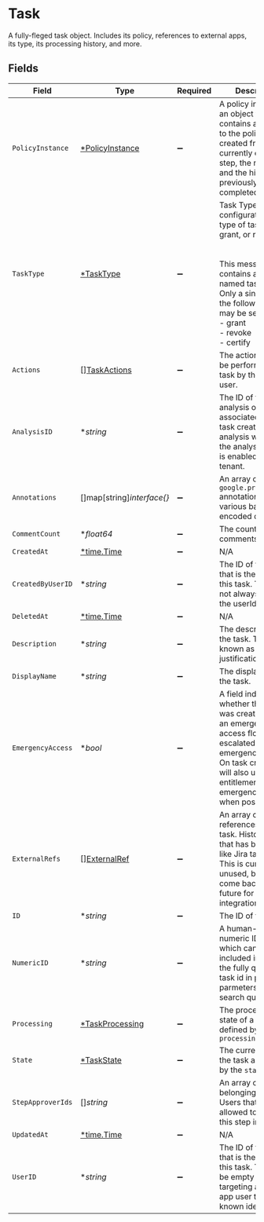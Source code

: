 # Task

 A fully-fleged task object. Includes its policy, references to external apps, its type, its processing history, and more.



## Fields

| Field                                                                                                                                                                                                                                | Type                                                                                                                                                                                                                                 | Required                                                                                                                                                                                                                             | Description                                                                                                                                                                                                                          |
| ------------------------------------------------------------------------------------------------------------------------------------------------------------------------------------------------------------------------------------ | ------------------------------------------------------------------------------------------------------------------------------------------------------------------------------------------------------------------------------------ | ------------------------------------------------------------------------------------------------------------------------------------------------------------------------------------------------------------------------------------ | ------------------------------------------------------------------------------------------------------------------------------------------------------------------------------------------------------------------------------------ |
| `PolicyInstance`                                                                                                                                                                                                                     | [*PolicyInstance](../../models/shared/policyinstance.md)                                                                                                                                                                             | :heavy_minus_sign:                                                                                                                                                                                                                   |  A policy instance is an object that contains a reference to the policy it was created from, the currently executing step, the next steps, and the history of previously completed steps.<br/>                                       |
| `TaskType`                                                                                                                                                                                                                           | [*TaskType](../../models/shared/tasktype.md)                                                                                                                                                                                         | :heavy_minus_sign:                                                                                                                                                                                                                   |  Task Type provides configuration for the type of task: certify, grant, or revoke<br/><br/><br/>This message contains a oneof named task_type. Only a single field of the following list may be set at a time:<br/>  - grant<br/>  - revoke<br/>  - certify<br/> |
| `Actions`                                                                                                                                                                                                                            | [][TaskActions](../../models/shared/taskactions.md)                                                                                                                                                                                  | :heavy_minus_sign:                                                                                                                                                                                                                   |  The actions that can be performed on the task by the current user.<br/>                                                                                                                                                             |
| `AnalysisID`                                                                                                                                                                                                                         | **string*                                                                                                                                                                                                                            | :heavy_minus_sign:                                                                                                                                                                                                                   |  The ID of the analysis object associated with this task created by an analysis workflow if the analysis feature is enabled for your tenant.<br/>                                                                                    |
| `Annotations`                                                                                                                                                                                                                        | []map[string]*interface{}*                                                                                                                                                                                                           | :heavy_minus_sign:                                                                                                                                                                                                                   |  An array of `google.protobuf.Any` annotations with various base64-encoded data.<br/>                                                                                                                                                |
| `CommentCount`                                                                                                                                                                                                                       | **float64*                                                                                                                                                                                                                           | :heavy_minus_sign:                                                                                                                                                                                                                   |  The count of comments.<br/>                                                                                                                                                                                                         |
| `CreatedAt`                                                                                                                                                                                                                          | [*time.Time](https://pkg.go.dev/time#Time)                                                                                                                                                                                           | :heavy_minus_sign:                                                                                                                                                                                                                   | N/A                                                                                                                                                                                                                                  |
| `CreatedByUserID`                                                                                                                                                                                                                    | **string*                                                                                                                                                                                                                            | :heavy_minus_sign:                                                                                                                                                                                                                   |  The ID of the user that is the creator of this task. This may not always match the userId field.<br/>                                                                                                                               |
| `DeletedAt`                                                                                                                                                                                                                          | [*time.Time](https://pkg.go.dev/time#Time)                                                                                                                                                                                           | :heavy_minus_sign:                                                                                                                                                                                                                   | N/A                                                                                                                                                                                                                                  |
| `Description`                                                                                                                                                                                                                        | **string*                                                                                                                                                                                                                            | :heavy_minus_sign:                                                                                                                                                                                                                   |  The description of the task. This is also known as justification.<br/>                                                                                                                                                              |
| `DisplayName`                                                                                                                                                                                                                        | **string*                                                                                                                                                                                                                            | :heavy_minus_sign:                                                                                                                                                                                                                   |  The display name of the task.<br/>                                                                                                                                                                                                  |
| `EmergencyAccess`                                                                                                                                                                                                                    | **bool*                                                                                                                                                                                                                              | :heavy_minus_sign:                                                                                                                                                                                                                   |  A field indicating whether this task was created using an emergency access flow, or escalated to emergency access. On task creation, it will also use the app entitlement's emergency policy when possible.<br/>                    |
| `ExternalRefs`                                                                                                                                                                                                                       | [][ExternalRef](../../models/shared/externalref.md)                                                                                                                                                                                  | :heavy_minus_sign:                                                                                                                                                                                                                   |  An array of external references to the task. Historically that has been items like Jira task IDs. This is currently unused, but may come back in the future for integrations.<br/>                                                  |
| `ID`                                                                                                                                                                                                                                 | **string*                                                                                                                                                                                                                            | :heavy_minus_sign:                                                                                                                                                                                                                   |  The ID of the task.<br/>                                                                                                                                                                                                            |
| `NumericID`                                                                                                                                                                                                                          | **string*                                                                                                                                                                                                                            | :heavy_minus_sign:                                                                                                                                                                                                                   |  A human-usable numeric ID of a task which can be included in place of the fully qualified task id in path parmeters (but not search queries).<br/>                                                                                  |
| `Processing`                                                                                                                                                                                                                         | [*TaskProcessing](../../models/shared/taskprocessing.md)                                                                                                                                                                             | :heavy_minus_sign:                                                                                                                                                                                                                   |  The processing state of a task as defined by the `processing_enum`<br/>                                                                                                                                                             |
| `State`                                                                                                                                                                                                                              | [*TaskState](../../models/shared/taskstate.md)                                                                                                                                                                                       | :heavy_minus_sign:                                                                                                                                                                                                                   |  The current state of the task as defined by the `state_enum`<br/>                                                                                                                                                                   |
| `StepApproverIds`                                                                                                                                                                                                                    | []*string*                                                                                                                                                                                                                           | :heavy_minus_sign:                                                                                                                                                                                                                   |  An array of IDs belonging to Identity Users that are allowed to review this step in a task.<br/>                                                                                                                                    |
| `UpdatedAt`                                                                                                                                                                                                                          | [*time.Time](https://pkg.go.dev/time#Time)                                                                                                                                                                                           | :heavy_minus_sign:                                                                                                                                                                                                                   | N/A                                                                                                                                                                                                                                  |
| `UserID`                                                                                                                                                                                                                             | **string*                                                                                                                                                                                                                            | :heavy_minus_sign:                                                                                                                                                                                                                   |  The ID of the user that is the target of this task. This may be empty if we're targeting a specific app user that has no known identity user.<br/>                                                                                  |
